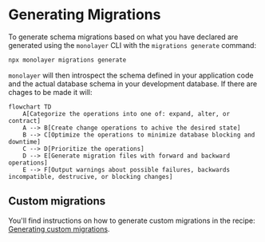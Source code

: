 # Generating Migrations


To generate schema migrations based on what you have declared are generated using the `monolayer` CLI with the `migrations generate` command:

```bash
npx monolayer migrations generate
```

`monolayer` will then introspect the schema defined in your application code and the actual database schema in your development database. If there are chages to be made it will:

```mermaid
flowchart TD
    A[Categorize the operations into one of: expand, alter, or contract]
    A --> B[Create change operations to achive the desired state]
    B --> C[Optimize the operations to minimize database blocking and downtime]
    C --> D[Prioritize the operations]
    D --> E[Generate migration files with forward and backward operations]
    E --> F[Output warnings about possible failures, backwards incompatible, destrucive, or blocking changes]
```

## Custom migrations

You'll find instructions on how to generate custom migrations in the recipe: [Generating custom migrations](./../recipes/custom-migrations.md).
